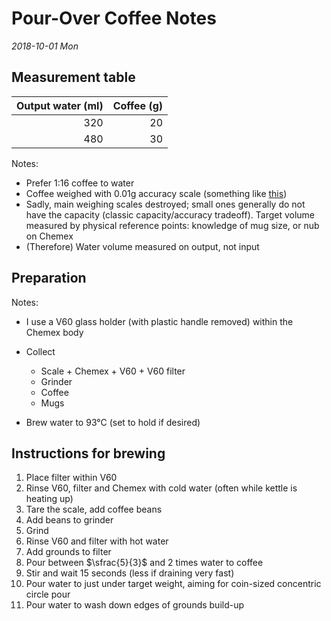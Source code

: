 # Pour-Over Coffee Notes #

*2018-10-01 Mon*

## Measurement table ##

| Output water (ml) | Coffee (g) |
|------------------:|-----------:|
|               320 |         20 |
|               480 |         30 |

Notes:

-   Prefer 1:16 coffee to water
-   Coffee weighed with 0.01g accuracy scale (something like [this](https://www.amazon.com/Digital-Pocket-Scale-Jewelry-Medicinal/dp/B07CZ8BFDZ/ref=sr_1_43?s=kitchen&ie=UTF8&qid=1538407907&sr=1-43&keywords=small+scale))
-   Sadly, main weighing scales destroyed; small ones generally do not have the capacity (classic capacity/accuracy tradeoff). Target volume measured by physical reference points: knowledge of mug size, or nub on Chemex
-   (Therefore) Water volume measured on output, not input

## Preparation ##

Notes:
-   I use a V60 glass holder (with plastic handle removed) within the Chemex body

-   Collect
    +   Scale + Chemex + V60 + V60 filter
    +   Grinder
    +   Coffee
    +   Mugs
-   Brew water to 93°C (set to hold if desired)

## Instructions for brewing ##

1.  Place filter within V60
2.  Rinse V60, filter and Chemex with cold water (often while kettle is heating up)
3.  Tare the scale, add coffee beans
4.  Add beans to grinder
5.  Grind
6.  Rinse V60 and filter with hot water
7.  Add grounds to filter
8.  Pour between $\sfrac{5}{3}$ and $2$ times water to coffee
9.  Stir and wait 15 seconds (less if draining very fast)
10. Pour water to just under target weight, aiming for coin-sized concentric circle pour
11. Pour water to wash down edges of grounds build-up


[//]: # (## Journal ##)
